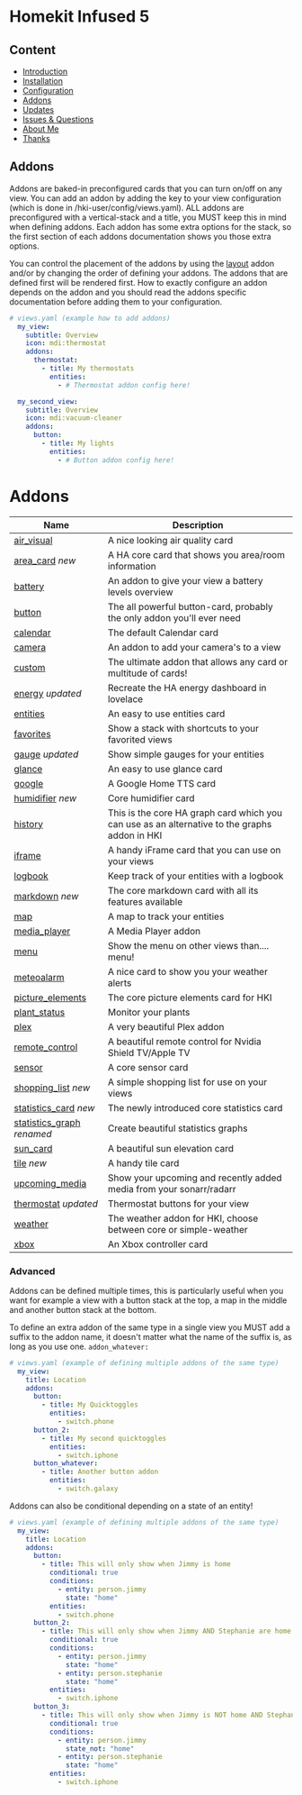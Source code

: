 # Homekit Infused 5

## Content
- [Introduction](index.md)
- [Installation](installation.md)
- [Configuration](configuration.md)
- [Addons](addons.md)
- [Updates](updates.md)
- [Issues & Questions](issues.md)
- [About Me](about.md)
- [Thanks](thanks.md)

## Addons
Addons are baked-in preconfigured cards that you can turn on/off on any view. You can add an addon by adding the key to your view configuration (which is done in /hki-user/config/views.yaml). ALL addons are preconfigured with a vertical-stack and a title, you MUST keep this in mind when defining addons. Each addon has some extra options for the stack, so the first section of each addons documentation shows you those extra options.

You can control the placement of the addons by using the [layout](addons/layout.md) addon and/or by changing the order of defining your addons. The addons that are defined first will be rendered first. How to exactly configure an addon depends on the addon and you should read the addons specific documentation before adding them to your configuration.

```yaml
# views.yaml (example how to add addons)
  my_view:
    subtitle: Overview
    icon: mdi:thermostat
    addons:
      thermostat:
        - title: My thermostats
          entities:
            - # Thermostat addon config here!

  my_second_view:
    subtitle: Overview
    icon: mdi:vacuum-cleaner
    addons:
      button:
        - title: My lights
          entities:
            - # Button addon config here!
```
# Addons

| Name | Description |
|--------------------------|-------------------------------------------------------------------------------------------------------------------------------------------------------------------------------------------------------------------------|
| [air_visual](addons/air-visual.md) | A nice looking air quality card |
| [area_card](addons/area-card.md) *new* | A HA core card that shows you area/room information |
| [battery](addons/battery.md) | An addon to give your view a battery levels overview |
| [button](addons/button.md) | The all powerful button-card, probably the only addon you'll ever need |
| [calendar](addons/calendar.md) | The default Calendar card |
| [camera](addons/camera.md) | An addon to add your camera's to a view |
| [custom](addons/custom.md) | The ultimate addon that allows any card or multitude of cards! |
| [energy](addons/energy.md) *updated* | Recreate the HA energy dashboard in lovelace |
| [entities](addons/entities.md) | An easy to use entities card |
| [favorites](addons/favorites.md) | Show a stack with shortcuts to your favorited views |
| [gauge](addons/gauge.md) *updated* | Show simple gauges for your entities |
| [glance](addons/glance.md) | An easy to use glance card |
| [google](addons/google.md) | A Google Home TTS card |
| [humidifier](addons/humidifier.md) *new* | Core humidifier card |
| [history](addons/history.md) | This is the core HA graph card which you can use as an alternative to the graphs addon in HKI |
| [iframe](addons/iframe.md) | A handy iFrame card that you can use on your views |
| [logbook](addons/logbook.md) | Keep track of your entities with a logbook |
| [markdown](addons/markdown.md) *new* | The core markdown card with all its features available |
| [map](addons/map.md) | A map to track your entities |
| [media_player](addons/media-player.md) | A Media Player addon |
| [menu](addons/menu.md) | Show the menu on other views than.... menu! |
| [meteoalarm](addons/meteoalarm.md) | A nice card to show you your weather alerts |
| [picture_elements](addons/picture-elements.md) | The core picture elements card for HKI |
| [plant_status](addons/plant-status.md) | Monitor your plants |
| [plex](addons/plex.md) | A very beautiful Plex addon |
| [remote_control](addons/remote-control.md) | A beautiful remote control for Nvidia Shield TV/Apple TV |
| [sensor](addons/sensor.md) | A core sensor card |
| [shopping_list](addons/shopping-list.md) *new* | A simple shopping list for use on your views |
| [statistics_card](addons/statistics-card.md) *new* | The newly introduced core statistics card |
| [statistics_graph](addons/statistics-graph.md) *renamed* | Create beautiful statistics graphs |
| [sun_card](addons/sun-card.md) | A beautiful sun elevation card |
| [tile](addons/tile.md) *new* | A handy tile card |
| [upcoming_media](addons/upcoming-media.md) | Show your upcoming and recently added media from your sonarr/radarr |
| [thermostat](addons/thermostat.md) *updated* | Thermostat buttons for your view |
| [weather](addons/weather.md) | The weather addon for HKI, choose between core or simple-weather |
| [xbox](addons/xbox.md) | An Xbox controller card |

### Advanced

Addons can be defined multiple times, this is particularly useful when you want for example a view with a button stack at the top, a map in the middle and another button stack at the bottom.

To define an extra addon of the same type in a single view you MUST add a suffix to the addon name, it doesn't matter what the name of the suffix is, as long as you use one. `addon_whatever:`

```yaml
# views.yaml (example of defining multiple addons of the same type)
  my_view:
    title: Location
    addons:
      button:
        - title: My Quicktoggles
          entities:
            - switch.phone
      button_2:
        - title: My second quicktoggles
          entities:
            - switch.iphone
      button_whatever:
        - title: Another button addon
          entities:
            - switch.galaxy
```

Addons can also be conditional depending on a state of an entity!

```yaml
# views.yaml (example of defining multiple addons of the same type)
  my_view:
    title: Location
    addons:
      button:
        - title: This will only show when Jimmy is home
          conditional: true
          conditions:
            - entity: person.jimmy
              state: "home"
          entities:
            - switch.phone
      button_2:
        - title: This will only show when Jimmy AND Stephanie are home
          conditional: true
          conditions:
            - entity: person.jimmy
              state: "home"
            - entity: person.stephanie
              state: "home"
          entities:
            - switch.iphone
      button_3:
        - title: This will only show when Jimmy is NOT home AND Stephanie IS home
          conditional: true
          conditions:
            - entity: person.jimmy
              state_not: "home"
            - entity: person.stephanie
              state: "home"
          entities:
            - switch.iphone
```
